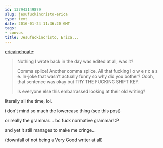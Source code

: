 ```yaml
---
id: 137943149879
slug: jesufuckincristo-erica
type: text
date: 2016-01-24 11:36:20 GMT
tags:
- convos
title: Jesufuckincristo, Erica...
---
```

<p><a class="tumblr_blog" href="http://ericainchoate.tumblr.com/post/137941065027">ericainchoate</a>:</p>
<blockquote>
<p>Nothing I wrote back in the day was edited at all, was it?</p>
<p>Comma splice! Another comma splice. All that fucking l o w e r c a s e. In-joke that wasn’t actually funny so why did you bother? Oooh, that sentence was okay but TRY THE FUCKING SHIFT KEY. </p>
<p>Is everyone else this embarrassed looking at their old writing?</p>
</blockquote>

literally all the time, lol.

i don't mind so much the lowercase thing (see this post)

or really the grammar.... bc fuck normative grammar! :P

and yet it still manages to make me cringe...

(downfall of not being a Very Good writer at all)